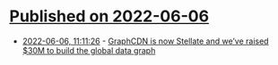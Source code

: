 # [Published on 2022-06-06](index.md)

* [2022-06-06, 11:11:26](https://news.ycombinator.com/item?id=31639024) - [GraphCDN is now Stellate and we’ve raised $30M to build the global data graph](https://stellate.co/blog/graphcdn-is-now-stellate)
